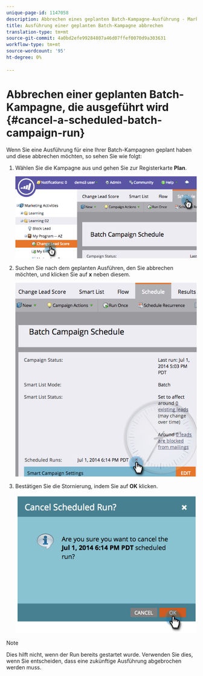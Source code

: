 ```yaml
---
unique-page-id: 1147058
description: Abbrechen eines geplanten Batch-Kampagne-Ausführung - Marketing Docs - Produktdokumentation
title: Ausführung einer geplanten Batch-Kampagne abbrechen
translation-type: tm+mt
source-git-commit: 4a0bd2efe99284807a46d07ffef0070d9a303631
workflow-type: tm+mt
source-wordcount: '95'
ht-degree: 0%

---
```



# Abbrechen einer geplanten Batch-Kampagne, die ausgeführt wird {#cancel-a-scheduled-batch-campaign-run}

Wenn Sie eine Ausführung für eine Ihrer Batch-Kampagnen geplant haben und diese abbrechen möchten, so sehen Sie wie folgt:

1. Wählen Sie die Kampagne aus und gehen Sie zur Registerkarte **Plan**.

   ![](assets/image2014-9-22-16-3a43-3a10.png)

1. Suchen Sie nach dem geplanten Ausführen, den Sie abbrechen möchten, und klicken Sie auf **x** neben diesem.

   ![](assets/image2014-9-22-16-3a43-3a15.png)

1. Bestätigen Sie die Stornierung, indem Sie auf **OK** klicken.

   ![](assets/image2014-9-22-16-3a43-3a24.png)

>[!NOTE]
>
>Dies hilft nicht, wenn der Run bereits gestartet wurde. Verwenden Sie dies, wenn Sie entscheiden, dass eine zukünftige Ausführung abgebrochen werden muss.
